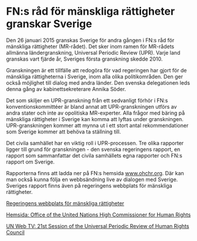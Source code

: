 # FN:s råd för mänskliga rättigheter granskar Sverige

Den 26 januari 2015 granskas Sverige för andra gången i FN:s råd för mänskliga rättigheter (MR\-rådet). Det sker inom ramen för MR\-rådets allmänna ländergranskning, Universal Periodic Review (UPR). Varje land granskas vart fjärde år, Sveriges första granskning skedde 2010\.


Granskningen är ett tillfälle att redogöra för vad regeringen har gjort för de mänskliga rättigheterna i Sverige, inom alla olika politikområden. Den ger också möjlighet till dialog med andra länder. Den svenska delegationen leds denna gång av kabinettsekreterare Annika Söder.

Det som skiljer en UPR\-granskning från ett sedvanligt förhör i FN:s konventionskommittéer är bland annat att UPR\-granskningen utförs av andra stater och inte av opolitiska MR\-experter. Alla frågor med bäring på mänskliga rättigheter i Sverige kan komma att lyftas under granskningen. UPR\-granskningen kommer att mynna ut i ett stort antal rekommendationer som Sverige kommer att behöva ta ställning till.

Det civila samhället har en viktig roll i UPR\-processen. Tre olika rapporter ligger till grund för granskningen \- den svenska regeringens rapport, en rapport som sammanfattar det civila samhällets egna rapporter och FN:s rapport om Sverige.

Rapporterna finns att ladda ner på FN:s hemsida www.ohchr.org. Där kan man också kunna följa en webbsändning live av dialogen med Sverige. Sveriges rapport finns även på regeringens webbplats för mänskliga rättigheter.

[Regeringens webbplats för mänskliga rättigheter](http://www.manskligarattigheter.se/sv/vem-gor-vad/forenta-nationerna/fn-s-rad-for-manskliga-rattigheter)

[Hemsida: Office of the United Nations High Commissioner for Human Rights](http://www.ohchr.org/EN/Pages/WelcomePage.aspx)

[UN Web TV: 21st Session of the Universal Periodic Review of Human Rights Council](http://webtv.un.org/)

